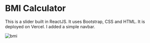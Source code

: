 # BMI Calculator

This is a slider built in ReactJS. It uses Bootstrap, CSS and HTML. It is deployed on Vercel. I added a simple navbar.

![bmi](https://user-images.githubusercontent.com/71913145/219568145-c4f4c399-9234-4e38-8397-104245d656bc.png)
